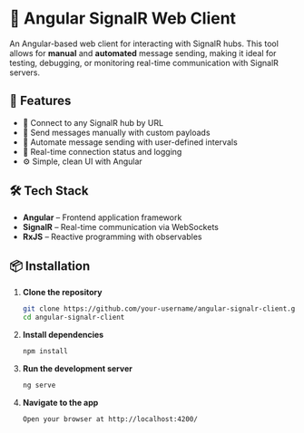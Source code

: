 # 📡 Angular SignalR Web Client

An Angular-based web client for interacting with SignalR hubs. This tool allows for **manual** and **automated** message sending, making it ideal for testing, debugging, or monitoring real-time communication with SignalR servers.

## 🚀 Features

- 🔌 Connect to any SignalR hub by URL
- 📝 Send messages manually with custom payloads
- 🔁 Automate message sending with user-defined intervals
- 📶 Real-time connection status and logging
- ⚙️ Simple, clean UI with Angular

## 🛠️ Tech Stack

- **Angular** – Frontend application framework
- **SignalR** – Real-time communication via WebSockets
- **RxJS** – Reactive programming with observables

## 📦 Installation

1. **Clone the repository**  
   ```bash
   git clone https://github.com/your-username/angular-signalr-client.git
   cd angular-signalr-client
   ```

2. **Install dependencies**
    ```bash
    npm install
    ```

3. **Run the development server**
    ```bash
    ng serve
    ```
    
4. **Navigate to the app**
    ```bash
    Open your browser at http://localhost:4200/
    ```